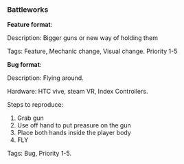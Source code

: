 ### Battleworks

**Feature format**:

Description: Bigger guns or new way of holding them

Tags: Feature, Mechanic change, Visual change. Priority 1-5





**Bug format**:

Description: Flying around.

Hardware:
HTC vive, steam VR, Index Controllers.

Steps to reproduce:
1. Grab gun
2. Use off hand to put preasure on the gun
3. Place both hands inside the player body
4. FLY

Tags: Bug, Priority 1-5.
